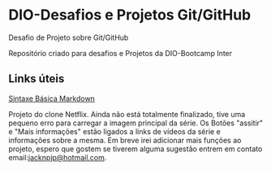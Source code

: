 # DIO-Desafios e Projetos Git/GitHub
Desafio de Projeto sobre Git/GitHub

Repositório criado para desafios e Projetos da DIO-Bootcamp Inter
## Links úteis
[Sintaxe Básica Markdown](https://www.markdownguide.org/basic-syntax/)

Projeto do clone Netflix. Ainda não está totalmente finalizado, tive uma pequeno erro para carregar a imagem principal da série.
Os Botões "assitir" e "Mais informações" estão ligados a links de vídeos da série e informações sobre a mesma.
Em breve irei adicionar mais funções ao projeto, espero que gostem se tiverem alguma sugestão entrem em contato email:jacknpjp@hotmail.com.
